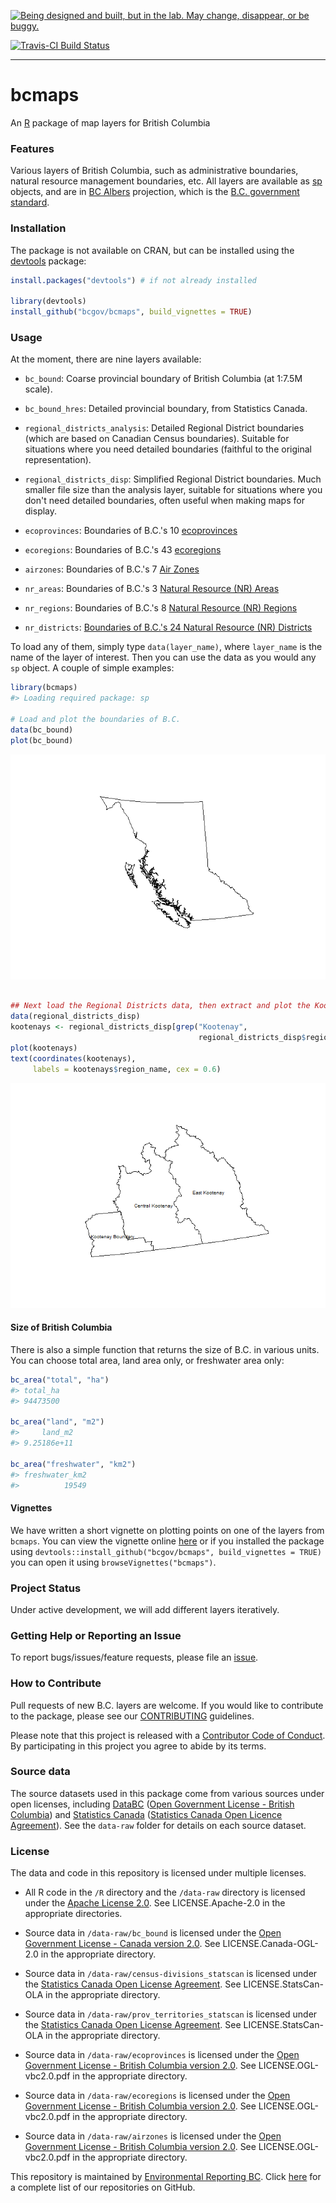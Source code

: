 <!-- README.md is generated from README.Rmd. Please edit that file and re-knit-->
<a rel="Exploration" href="https://github.com/BCDevExchange/docs/blob/master/discussion/projectstates.md"><img alt="Being designed and built, but in the lab. May change, disappear, or be buggy." style="border-width:0" src="http://bcdevexchange.org/badge/2.svg" title="Being designed and built, but in the lab. May change, disappear, or be buggy." /></a>

[![Travis-CI Build Status](https://travis-ci.org/bcgov/bcmaps.svg?branch=master)](https://travis-ci.org/bcgov/bcmaps)

------------------------------------------------------------------------

bcmaps
======

An [R](http://r-project.org) package of map layers for British Columbia

### Features

Various layers of British Columbia, such as administrative boundaries, natural resource management boundaries, etc. All layers are available as [sp](http://cran.r-project.org/web/packages/sp/index.html) objects, and are in [BC Albers](http://spatialreference.org/ref/epsg/nad83-bc-albers/) projection, which is the [B.C. government standard](https://www.for.gov.bc.ca/hts/risc/pubs/other/mappro/index.htm).

### Installation

The package is not available on CRAN, but can be installed using the [devtools](https://github.com/hadley/devtools) package:

``` r
install.packages("devtools") # if not already installed

library(devtools)
install_github("bcgov/bcmaps", build_vignettes = TRUE)
```

### Usage

At the moment, there are nine layers available:

-   `bc_bound`: Coarse provincial boundary of British Columbia (at 1:7.5M scale).

-   `bc_bound_hres`: Detailed provincial boundary, from Statistics Canada.

-   `regional_districts_analysis`: Detailed Regional District boundaries (which are based on Canadian Census boundaries). Suitable for situations where you need detailed boundaries (faithful to the original representation).

-   `regional_districts_disp`: Simplified Regional District boundaries. Much smaller file size than the analysis layer, suitable for situations where you don't need detailed boundaries, often useful when making maps for display.

-   `ecoprovinces`: Boundaries of B.C.'s 10 [ecoprovinces](https://catalogue.data.gov.bc.ca/dataset/51832f47-efdf-4956-837a-45fc2c9032dd)

-   `ecoregions`: Boundaries of B.C.'s 43 [ecoregions](https://catalogue.data.gov.bc.ca/dataset/d00389e0-66da-4895-bd56-39a0dd64aa78)

-   `airzones`: Boundaries of B.C.'s 7 [Air Zones](https://catalogue.data.gov.bc.ca/dataset/e8eeefc4-2826-47bc-8430-85703d328516)

-   `nr_areas`: Boundaries of B.C.'s 3 [Natural Resource (NR) Areas](https://catalogue.data.gov.bc.ca/dataset/c1861ba4-abb8-4947-b3e5-7f7c4d7257d5)

-   `nr_regions`: Boundaries of B.C.'s 8 [Natural Resource (NR) Regions](https://catalogue.data.gov.bc.ca/dataset/dfc492c0-69c5-4c20-a6de-2c9bc999301f)

-   `nr_districts`: [Boundaries of B.C.'s 24 Natural Resource (NR) Districts](https://catalogue.data.gov.bc.ca/dataset/0bc73892-e41f-41d0-8d8e-828c16139337)

To load any of them, simply type `data(layer_name)`, where `layer_name` is the name of the layer of interest. Then you can use the data as you would any `sp` object. A couple of simple examples:

``` r
library(bcmaps)
#> Loading required package: sp

# Load and plot the boundaries of B.C.
data(bc_bound)
plot(bc_bound)
```

![](README-plot-maps-1.png)

``` r

## Next load the Regional Districts data, then extract and plot the Kootenays
data(regional_districts_disp)
kootenays <- regional_districts_disp[grep("Kootenay", 
                                          regional_districts_disp$region_name), ]
plot(kootenays)
text(coordinates(kootenays), 
     labels = kootenays$region_name, cex = 0.6)
```

![](README-plot-maps-2.png)

#### Size of British Columbia

There is also a simple function that returns the size of B.C. in various units. You can choose total area, land area only, or freshwater area only:

``` r
bc_area("total", "ha")
#> total_ha 
#> 94473500

bc_area("land", "m2")
#>     land_m2 
#> 9.25186e+11

bc_area("freshwater", "km2")
#> freshwater_km2 
#>          19549
```

#### Vignettes

We have written a short vignette on plotting points on one of the layers from `bcmaps`. You can view the vignette online [here](/vignettes/add_points.md) or if you installed the package using `devtools::install_github("bcgov/bcmaps", build_vignettes = TRUE)` you can open it using `browseVignettes("bcmaps")`.

### Project Status

Under active development, we will add different layers iteratively.

### Getting Help or Reporting an Issue

To report bugs/issues/feature requests, please file an [issue](https://github.com/bcgov/bcmaps/issues/).

### How to Contribute

Pull requests of new B.C. layers are welcome. If you would like to contribute to the package, please see our [CONTRIBUTING](CONTRIBUTING.md) guidelines.

Please note that this project is released with a [Contributor Code of Conduct](CODE_OF_CONDUCT.md). By participating in this project you agree to abide by its terms.

### Source data

The source datasets used in this package come from various sources under open licenses, including [DataBC](http://data.gov.bc.ca) ([Open Government License - British Columbia](http://www2.gov.bc.ca/gov/content?id=A519A56BC2BF44E4A008B33FCF527F61)) and [Statistics Canada](http://www.statcan.gc.ca/start-debut-eng.html) ([Statistics Canada Open Licence Agreement](http://www.statcan.gc.ca/eng/reference/licence-eng)). See the `data-raw` folder for details on each source dataset.

### License

The data and code in this repository is licensed under multiple licenses.

-   All R code in the `/R` directory and the `/data-raw` directory is licensed under the [Apache License 2.0](http://www.apache.org/licenses/LICENSE-2.0.html). See LICENSE.Apache-2.0 in the appropriate directories.

-   Source data in `/data-raw/bc_bound` is licensed under the [Open Government License - Canada version 2.0](http://open.canada.ca/en/open-government-licence-canada). See LICENSE.Canada-OGL-2.0 in the appropriate directory.

-   Source data in `/data-raw/census-divisions_statscan` is licensed under the [Statistics Canada Open License Agreement](http://www.statcan.gc.ca/eng/reference/licence-eng). See LICENSE.StatsCan-OLA in the appropriate directory.

-   Source data in `/data-raw/prov_territories_statscan` is licensed under the [Statistics Canada Open License Agreement](http://www.statcan.gc.ca/eng/reference/licence-eng). See LICENSE.StatsCan-OLA in the appropriate directory.

-   Source data in `/data-raw/ecoprovinces` is licensed under the [Open Government License - British Columbia version 2.0](http://www2.gov.bc.ca/gov/content?id=A519A56BC2BF44E4A008B33FCF527F61). See LICENSE.OGL-vbc2.0.pdf in the appropriate directory.

-   Source data in `/data-raw/ecoregions` is licensed under the [Open Government License - British Columbia version 2.0](http://www2.gov.bc.ca/gov/content?id=A519A56BC2BF44E4A008B33FCF527F61). See LICENSE.OGL-vbc2.0.pdf in the appropriate directory.

-   Source data in `/data-raw/airzones` is licensed under the [Open Government License - British Columbia version 2.0](http://www2.gov.bc.ca/gov/content?id=A519A56BC2BF44E4A008B33FCF527F61). See LICENSE.OGL-vbc2.0.pdf in the appropriate directory.

This repository is maintained by [Environmental Reporting BC](http://www2.gov.bc.ca/gov/content?id=FF80E0B985F245CEA62808414D78C41B). Click [here](https://github.com/bcgov/EnvReportBC-RepoList) for a complete list of our repositories on GitHub.
